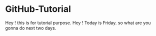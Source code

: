 # GitHub-Tutorial
Hey ! this is for tutorial purpose.
Hey ! Today is Friday. so what are you gonna do next two days.
